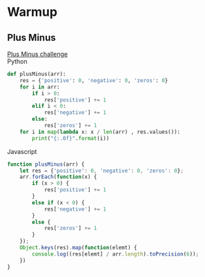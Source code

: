 # Warmup
## Plus Minus
[Plus Minus challenge](https://www.hackerrank.com/challenges/plus-minus?isFullScreen=true)  
Python
```Python
def plusMinus(arr):
    res = {'positive': 0, 'negative': 0, 'zeros': 0}
    for i in arr:
        if i > 0:
            res['positive'] += 1
        elif i < 0:
            res['negative'] += 1
        else:
            res['zeros'] += 1
    for i in map(lambda x: x / len(arr) , res.values()):
        print("{:.6f}".format(i))
```
Javascript
```javascript
function plusMinus(arr) {
    let res = {'positive': 0, 'negative': 0, 'zeros': 0};
    arr.forEach(function(x) {
        if (x > 0) {
            res['positive'] += 1
        }
        else if (x < 0) {
            res['negative'] += 1
        }
        else {
            res['zeros'] += 1
        }
    });
    Object.keys(res).map(function(elemt) {
        console.log((res[elemt] / arr.length).toPrecision(6));
    })   
}
```
